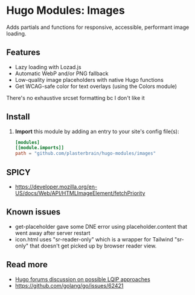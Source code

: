 # Hugo Modules: Images
Adds partials and functions for responsive, accessible, performant image loading.

## Features
- Lazy loading with Lozad.js
- Automatic WebP and/or PNG fallback
- Low-quality image placeholders with native Hugo functions
- Get WCAG-safe color for text overlays (using the Colors module)

There's no exhaustive srcset formatting bc I don't like it

## Install
1. **Import** this module by adding an entry to your site's config file(s):
    ```toml
    [modules]
    [[module.imports]]
    path = "github.com/plasterbrain/hugo-modules/images"
    ```

## SPICY
- https://developer.mozilla.org/en-US/docs/Web/API/HTMLImageElement/fetchPriority

## Known issues
- get-placeholder gave some DNE error using placeholder.content that went away after server restart
- icon.html uses "sr-reader-only" which is a wrapper for Tailwind "sr-only" that doesn't get picked up by browser reader view.

## Read more
- [Hugo forums discussion on possible LQIP approaches](https://discourse.gohugo.io/t/low-quality-image-placeholder-lqip-pipes/20259)
- https://github.com/golang/go/issues/62421
